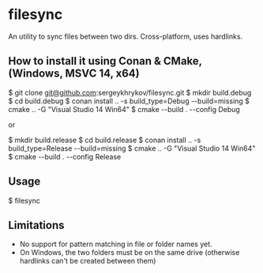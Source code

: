 # filesync
An utility to sync files between two dirs. Cross-platform, uses hardlinks.

## How to install it using Conan & CMake, (Windows, MSVC 14, x64)
$ git clone git@github.com:sergeykhrykov/filesync.git
$ mkdir build.debug
$ cd build.debug
$ conan install .. -s build_type=Debug --build=missing
$ cmake .. -G "Visual Studio 14 Win64"
$ cmake --build . --config Debug

or 

$ mkdir build.release
$ cd build.release
$ conan install .. -s build_type=Release --build=missing
$ cmake .. -G "Visual Studio 14 Win64"
$ cmake --build . --config Release

## Usage
$ filesync <dir1> <dir2> <file extension>

## Limitations
- No support for pattern matching in file or folder names yet.
- On Windows, the two folders must be on the same drive (otherwise hardlinks can't be created between them)
